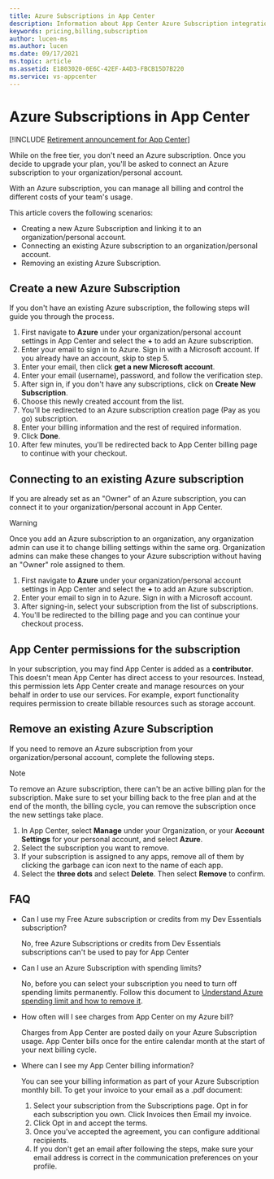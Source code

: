 ```yaml
---
title: Azure Subscriptions in App Center
description: Information about App Center Azure Subscription integration.
keywords: pricing,billing,subscription
author: lucen-ms
ms.author: lucen
ms.date: 09/17/2021
ms.topic: article
ms.assetid: E1803020-0E6C-42EF-A4D3-FBCB15D7B220
ms.service: vs-appcenter
---
```


# Azure Subscriptions in App Center

[!INCLUDE [Retirement announcement for App Center](../includes/retirement.md)]

While on the free tier, you don't need an Azure subscription. Once you decide to upgrade your plan, you'll be asked to connect an Azure subscription to your organization/personal account.

With an Azure subscription, you can manage all billing and control the different costs of your team's usage.

This article covers the following scenarios:

- Creating a new Azure Subscription and linking it to an organization/personal account.
- Connecting an existing Azure subscription to an organization/personal account.
- Removing an existing Azure Subscription.

## Create a new Azure Subscription

If you don't have an existing Azure subscription, the following steps will guide you through the process.

1. First navigate to **Azure** under your organization/personal account settings in App Center and select the **+** to add an Azure subscription.
2. Enter your email to sign in to Azure. Sign in with a Microsoft account. If you already have an account, skip to step 5.
3. Enter your email, then click **get a new Microsoft account**.
4. Enter your email (username), password, and follow the verification step.
5. After sign in, if you don't have any subscriptions, click on **Create New Subscription**.
6. Choose this newly created account from the list.
7. You'll be redirected to an Azure subscription creation page (Pay as you go) subscription.
8. Enter your billing information and the rest of required information.
9. Click **Done**.
10. After few minutes, you'll be redirected back to App Center billing page to continue with your checkout.

## Connecting to an existing Azure subscription

If you are already set as an "Owner" of an Azure subscription, you can connect it to your organization/personal account in App Center.

> [!WARNING]
> Once you add an Azure subscription to an organization, any organization admin can use it to change billing settings within the same org. Organization admins can make these changes to your Azure subscription without having an "Owner" role assigned to them.

1. First navigate to **Azure** under your organization/personal account settings in App Center and select the **+** to add an Azure subscription.
2. Enter your email to sign in to Azure. Sign in with a Microsoft account.
3. After signing-in, select your subscription from the list of subscriptions.
4. You'll be redirected to the billing page and you can continue your checkout process.

## App Center permissions for the subscription

In your subscription, you may find App Center is added as a **contributor**. This doesn't mean App Center has direct access to your resources. Instead, this permission lets App Center create and manage resources on your behalf in order to use our services.
For example, export functionality requires permission to create billable resources such as storage account.

## Remove an existing Azure Subscription

If you need to remove an Azure subscription from your organization/personal account, complete the following steps.

> [!NOTE]
> To remove an Azure subscription, there can't be an active billing plan for the subscription. Make sure to set your billing back to the free plan and at the end of the month, the billing cycle, you can remove the subscription once the new settings take place.

1. In App Center, select **Manage** under your Organization, or your **Account Settings** for your personal account, and select **Azure**.
2. Select the subscription you want to remove.
3. If your subscription is assigned to any apps, remove all of them by clicking the garbage can icon next to the name of each app.
4. Select the **three dots** and select **Delete**. Then select **Remove** to confirm.

## FAQ

- Can I use my Free Azure subscription or credits from my Dev Essentials subscription?

    No, free Azure Subscriptions or credits from Dev Essentials subscriptions can't be used to pay for App Center

- Can I use an Azure Subscription with spending limits?

    No, before you can select your subscription you need to turn off spending limits permanently. Follow this document to [Understand Azure spending limit and how to remove it](/azure/billing/billing-spending-limit).

- How often will I see charges from App Center on my Azure bill?

    Charges from App Center are posted daily on your Azure Subscription usage. App Center bills once for the entire calendar month at the start of your next billing cycle.

- Where can I see my App Center billing information?

    You can see your billing information as part of your Azure Subscription monthly bill. To get your invoice to your email as a .pdf document:

  1. Select your subscription from the Subscriptions page. Opt in for each subscription you own. Click Invoices then Email my invoice.
  2. Click Opt in and accept the terms.
  3. Once you've accepted the agreement, you can configure additional recipients.
  4. If you don't get an email after following the steps, make sure your email address is correct in the communication preferences on your profile.
